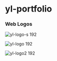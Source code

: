 # yl-portfolio

### Web Logos

![yl-logo-s 192](https://user-images.githubusercontent.com/70302749/109900934-27bae400-7c66-11eb-916b-9bd1f2011c2c.png)

![yl-logo 192](https://user-images.githubusercontent.com/70302749/109902647-bc264600-7c68-11eb-98be-38a860b35fa6.png)

![yl-logo2 192](https://user-images.githubusercontent.com/70302749/109903412-c137c500-7c69-11eb-8b84-bf090a61e774.png)
